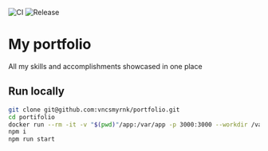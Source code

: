 ![CI](https://github.com/vncsmyrnk/portfolio/actions/workflows/ci.yml/badge.svg)
![Release](https://github.com/vncsmyrnk/portfolio/actions/workflows/release.yml/badge.svg)

# My portfolio

All my skills and accomplishments showcased in one place

## Run locally

```bash
git clone git@github.com:vncsmyrnk/portfolio.git
cd portifolio
docker run --rm -it -v "$(pwd)"/app:/var/app -p 3000:3000 --workdir /var/app node:21-alpine sh
npm i
npm run start
```
